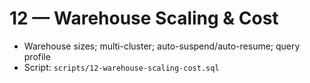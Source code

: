 # 12 — Warehouse Scaling & Cost

- Warehouse sizes; multi-cluster; auto-suspend/auto-resume; query profile
- Script: `scripts/12-warehouse-scaling-cost.sql`
